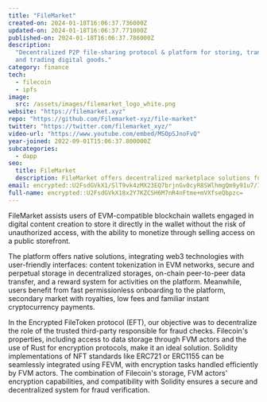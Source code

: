 ```yaml
---
title: "FileMarket"
created-on: 2024-01-18T16:06:37.736000Z
updated-on: 2024-01-18T16:06:37.771000Z
published-on: 2024-01-18T16:06:37.786000Z
description:
  "Decentralized P2P file-sharing protocol & platform for storing, transferring,
  and trading digital goods."
category: finance
tech:
  - filecoin
  - ipfs
image:
  src: /assets/images/filemarket_logo_white.png
website: "https://filemarket.xyz"
repo: "https://github.com/Filemarket-xyz/file-market"
twitter: "https://twitter.com/filemarket_xyz/"
video-url: "https://www.youtube.com/embed/MSOpSJnoFvQ"
year-joined: 2022-09-01T15:06:37.800000Z
subcategories:
  - dapp
seo:
  title: FileMarket
  description: FileMarket offers decentralized marketplace solutions for digital assets.
email: encrypted::U2FsdGVkX1/SlT9vk4zMX23EQ7brjnGv0cyR8SWlhmgQm9y91u7/IwraElAE9IBJ
full-name: encrypted::U2FsdGVkX18x2Y7KZCSH6M7nR4nFtme+mVXfseQbpzc=
---
```


FileMarket assists users of EVM-compatible blockchain wallets engaged in digital content creation to store it directly in the wallet without the risk of unauthorized access, with the ability to monetize through selling access on a public storefront.

The platform offers native solutions, integrating web3 technologies with user-friendly interfaces: content tokenization in EVM networks, secure and perpetual storage in decentralized storages, on-chain peer-to-peer data transfer, and a reward system for activities on the platform. Meanwhile, users benefit from fast permissionless onboarding to the platform, secondary market with royalties, low fees and familiar instant cryptocurrency payments.

In the Encrypted FileToken protocol (EFT), our objective was to decentralize the role of the trusted third-party responsible for fraud checks. Filecoin's properties, including access to data storage through FVM actors and the use of Rust for encryption protocols, make it an ideal solution. Solidity implementations of NFT standards like ERC721 or ERC1155 can be seamlessly integrated using FEVM, with encryption tasks handled efficiently by FVM actors. The combination of Filecoin's storage, FVM actors' encryption capabilities, and compatibility with Solidity ensures a secure and decentralized system for fraud verification.
